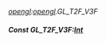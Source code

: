 _[opengl](../../modules/opengl/opengl-module.md):[opengl](../../modules/opengl/opengl-module.md).GL\_T2F\_V3F_
##### Const GL\_T2F\_V3F:[Int](../../modules/wonkey/wonkey-types-int.md)
